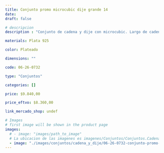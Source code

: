 ```yaml
---
title: Conjunto promo microcubic dije grande 14
date: 
draft: false

# descripcion
description : "Conjunto de cadena y dije con microcubic. Largo de cadena 40, 45 o 50 cm a elección"

materials: Plata 925

color: Plateado

dimensions: ""

code: 06-26-0732

type: "Conjuntos"

categories: []

price: $9.840,00

price_eftvo: $8.360,00

link_mercado_shop: undef

# Images
# first image will be shown in the product page
images:
  # - image: "images/path_to_image"
  # La ubicacion de las imagenes es imagenes/Conjuntos/Conjuntos.Cadena y Dije/06-26-0732-conjunto-promo-microcubic-dije-grande-14
  - image: "./images/conjuntos/cadena_y_dije/06-26-0732-conjunto-promo-microcubic-dije-grande-14.jpg"
---
```

